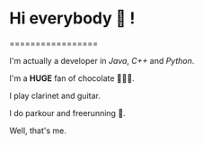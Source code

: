 # Hi everybody 👋 !
=================

I'm actually a developer in *Java*, *C++* and *Python*.<p>
I'm a **HUGE** fan of chocolate 🍫🍫🍫.<p>
I play clarinet and guitar.<p>
I do parkour and freerunning 🤸.<p>
<p>
Well, that's me.
